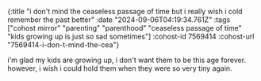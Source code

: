 {:title "i don't mind the ceaseless passage of time but i really wish i cold remember the past better"
 :date "2024-09-06T04:19:34.761Z"
 :tags ["cohost mirror" "parenting" "parenthood" "ceaseless passage of time" "kids growing up is just so sad sometimes"]
 :cohost-id 7569414
 :cohost-url "7569414-i-don-t-mind-the-cea"}

i'm glad my kids are growing up, i don't want them to be this age forever. however, i wish i could hold them when they were so very tiny again.